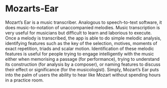 Mozarts-Ear
===========

Mozart’s Ear is a music transcriber. Analogous to speech-to-text software, it does
music-to-notation of unaccompanied melodies. Music transcription is very useful for
musicians but difficult to learn and laborious to execute. Once a melody is transcribed,
the app is able to do simple melodic analysis, identifying features such as the key of the
selection, motives, moments of exact repetition, triads and scalar motion. Identification
of these melodic features is useful for people trying to engage intelligently with the
music either when memorising a passage (for performance), trying to understand its
construction (for analysis by a composer), or naming features to discuss their effect or
significance (for the musicologist).
Simply, Mozart’s Ear puts into the palm of users the ability to hear like Mozart
without spending hours in a practice room.

